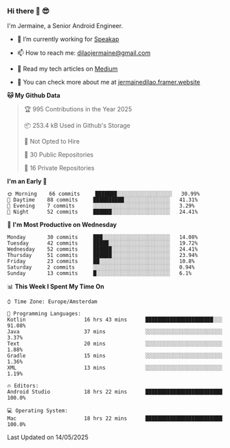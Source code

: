 ### Hi there 👋 😎
I'm Jermaine, a Senior Android Engineer.

- 🔭 I’m currently working for [Speakap](https://www.speakap.com/)

- 📫 How to reach me: dilaojermaine@gmail.com

- 📖 Read my tech articles on [Medium](https://jermainedilao.medium.com/)

- 👀 You can check more about me at [jermainedilao.framer.website](https://jermainedilao.framer.website)

<!--
**jermainedilao/jermainedilao** is a ✨ _special_ ✨ repository because its `README.md` (this file) appears on your GitHub profile.

Here are some ideas to get you started:

- 🔭 I’m currently working on ...
- 🌱 I’m currently learning ...
- 👯 I’m looking to collaborate on ...
- 🤔 I’m looking for help with ...
- 💬 Ask me about ...
- 📫 How to reach me: ...
- 😄 Pronouns: ...
- ⚡ Fun fact: ...
-->

<!--START_SECTION:waka-->
**🐱 My Github Data** 

> 🏆 995 Contributions in the Year 2025
 > 
> 📦 253.4 kB Used in Github's Storage 
 > 
> 🚫 Not Opted to Hire
 > 
> 📜 30 Public Repositories 
 > 
> 🔑 16 Private Repositories  
 > 
**I'm an Early 🐤** 

```text
🌞 Morning    66 commits     ███████░░░░░░░░░░░░░░░░░░   30.99% 
🌆 Daytime    88 commits     ██████████░░░░░░░░░░░░░░░   41.31% 
🌃 Evening    7 commits      ░░░░░░░░░░░░░░░░░░░░░░░░░   3.29% 
🌙 Night      52 commits     ██████░░░░░░░░░░░░░░░░░░░   24.41%

```
📅 **I'm Most Productive on Wednesday** 

```text
Monday       30 commits     ███░░░░░░░░░░░░░░░░░░░░░░   14.08% 
Tuesday      42 commits     █████░░░░░░░░░░░░░░░░░░░░   19.72% 
Wednesday    52 commits     ██████░░░░░░░░░░░░░░░░░░░   24.41% 
Thursday     51 commits     ██████░░░░░░░░░░░░░░░░░░░   23.94% 
Friday       23 commits     ██░░░░░░░░░░░░░░░░░░░░░░░   10.8% 
Saturday     2 commits      ░░░░░░░░░░░░░░░░░░░░░░░░░   0.94% 
Sunday       13 commits     █░░░░░░░░░░░░░░░░░░░░░░░░   6.1%

```


📊 **This Week I Spent My Time On** 

```text
⌚︎ Time Zone: Europe/Amsterdam

💬 Programming Languages: 
Kotlin                   16 hrs 43 mins      ██████████████████████░░░   91.08% 
Java                     37 mins             ░░░░░░░░░░░░░░░░░░░░░░░░░   3.37% 
Text                     20 mins             ░░░░░░░░░░░░░░░░░░░░░░░░░   1.88% 
Gradle                   15 mins             ░░░░░░░░░░░░░░░░░░░░░░░░░   1.36% 
XML                      13 mins             ░░░░░░░░░░░░░░░░░░░░░░░░░   1.19%

🔥 Editors: 
Android Studio           18 hrs 22 mins      █████████████████████████   100.0%

💻 Operating System: 
Mac                      18 hrs 22 mins      █████████████████████████   100.0%

```


 Last Updated on 14/05/2025
<!--END_SECTION:waka-->
